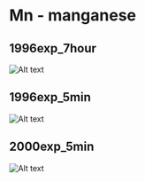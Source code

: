 # Mn - manganese

## 1996exp_7hour

![Alt text](Mn_1996exp_7hour.png)

## 1996exp_5min

![Alt text](Mn_1996exp_5min.png)

## 2000exp_5min

![Alt text](Mn_2000exp_5min.png)

